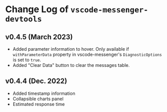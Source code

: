 # Change Log of `vscode-messenger-devtools`

## v0.4.5 (March 2023)

* Added parameter information to hover. Only available if `withParameterData` property in vscode-messenger's `DiagnosticOptions` is set to `true`.
* Added "Clear Data" button to clear the messages table.

## v0.4.4 (Dec. 2022)

* Added timestamp information
* Collapsible charts panel
* Estimated response time

